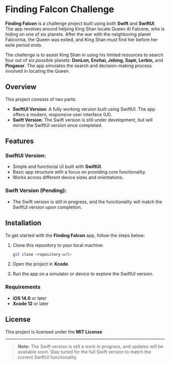 # Finding Falcon Challenge

**Finding Falcon** is a challenge project built using both **Swift** and **SwiftUI**. The app revolves around helping King Shan locate Queen Al Falcone, who is hiding on one of six planets. After the war with the neighboring planet Falicornia, the Queen was exiled, and King Shan must find her before her exile period ends.

The challenge is to assist King Shan in using his limited resources to search four out of six possible planets: **DonLon, Enchai, Jebing, Sapir, Lerbin,** and **Pingasor**. The app simulates the search and decision-making process involved in locating the Queen.


## Overview

This project consists of two parts:
- **SwiftUI Version**: A fully working version built using SwiftUI. The app offers a modern, responsive user interface (UI).
- **Swift Version**: The Swift version is still under development, but will mirror the SwiftUI version once completed.

## Features

### SwiftUI Version:
- Simple and functional UI built with **SwiftUI**.
- Basic app structure with a focus on providing core functionality.
- Works across different device sizes and orientations.

### Swift Version (Pending):
- The Swift version is still in progress, and the functionality will match the SwiftUI version upon completion.

## Installation

To get started with the **Finding Falcon** app, follow the steps below:

1. Clone this repository to your local machine:

   ```bash
   git clone <repository-url>
2. Open the project in **Xcode**.

3. Run the app on a simulator or device to explore the SwiftUI version.

### Requirements
- **iOS 14.0** or later
- **Xcode 12** or later

## License

This project is licensed under the **MIT License**

---

> **Note:** The Swift version is still a work in progress, and updates will be available soon. Stay tuned for the full Swift version to match the current SwiftUI functionality.


